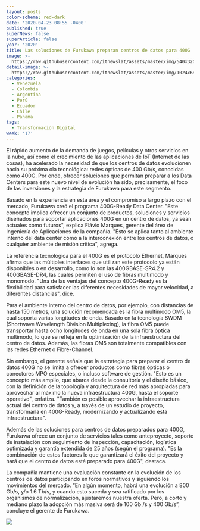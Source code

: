 ```yaml
---
layout: posts
color-schema: red-dark
date: '2020-04-23 08:55 -0400'
published: true
superNews: false
superArticle: false
year: '2020'
title: Las soluciones de Furukawa preparan centros de datos para 400G
image: >-
  https://raw.githubusercontent.com/itnewslat/assets/master/img/540x320/Data-Centers-p.jpg
detail-image: >-
  https://raw.githubusercontent.com/itnewslat/assets/master/img/1024x680/Data-Centers-g.jpg
categories:
  - Venezuela
  - Colombia
  - Argentina
  - Perú
  - Ecuador
  - Chile
  - Panama
tags:
  - Transformación Digital
week: '17'
---
```

El rápido aumento de la demanda de juegos, películas y otros servicios en la nube, así como el crecimiento de las aplicaciones de IoT (Internet de las cosas), ha acelerado la necesidad de que los centros de datos evolucionen hacia su próxima ola tecnológica: redes ópticas de 400 Gb/s, conocidas como 400G. Por ende, ofrecer soluciones que permitan preparar a los Data Centers para este nuevo nivel de evolución ha sido, precisamente, el foco de las inversiones y la estrategia de Furukawa para este segmento.
 
Basado en la experiencia en esta área y el compromiso a largo plazo con el mercado, Furukawa creó el programa 400G-Ready Data Center. "Este concepto implica ofrecer un conjunto de productos, soluciones y servicios diseñados para soportar aplicaciones 400G en un centro de datos, ya sean actuales como futuros", explica Flávio Marques, gerente del área de Ingeniería de Aplicaciones de la compañía. "Esto se aplica tanto al ambiente interno del data center como a la interconexión entre los centros de datos, o cualquier ambiente de misión crítica", agrega.
 
La referencia tecnológica para el 400G es el protocolo Ethernet, Marques afirma que las múltiples interfaces que utilizan este protocolo ya están disponibles o en desarrollo, como lo son las 400GBASE-SR4.2 y 400GBASE-DR4, las cuales permiten el uso de fibras multimodo y monomodo. "Una de las ventajas del concepto 400G-Ready es la flexibilidad para satisfacer las diferentes necesidades de mayor velocidad, a diferentes distancias", dice.
 
Para el ambiente interno del centro de datos, por ejemplo, con distancias de hasta 150 metros, una solución recomendada es la fibra multimodo OM5, la cual soporta varias longitudes de onda. Basado en la tecnología SWDM (Shortwave Wavelength Division Multiplexing), la fibra OM5 puede transportar hasta ocho longitudes de onda en una sola fibra óptica multimodo, lo que se refleja en la optimización de la infraestructura del centro de datos. Además, las fibras OM5 son totalmente compatibles con las redes Ethernet o Fibre-Channel.
 
Sin embargo, el gerente señala que la estrategia para preparar el centro de datos 400G no se limita a ofrecer productos como fibras ópticas o conectores MPO especiales, o incluso software de gestión. "Esto es un concepto más amplio, que abarca desde la consultoría y el diseño básico, con la definición de la topología y arquitectura de red más apropiadas para aprovechar al máximo la nueva infraestructura 400G, hasta el soporte operativo", enfatiza. "También es posible aprovechar la infraestructura actual del centro de datos y, a través de un estudio de proyecto, transformarla en 400G-Ready, modernizando y actualizando esta infraestructura".
 
Además de las soluciones para centros de datos preparados para 400G, Furukawa ofrece un conjunto de servicios tales como anteproyecto, soporte de instalación con seguimiento de inspección, capacitación, logística optimizada y garantía extendida de 25 años (según el programa). "Es la combinación de estos factores lo que garantizará el éxito del proyecto y hará que el centro de datos esté preparado para 400G", destaca. 

La compañia mantiene una evaluación constante en la evolución de los centros de datos participando en foros normativos y siguiendo los movimientos del mercado. “En algún momento, habrá una evolución a 800 Gb/s, y/o 1.6 Tb/s, y cuando esto suceda y sea ratificado por los organismos de normalización, ajustaremos nuestra oferta. Pero, a corto y mediano plazo la adopción más masiva será de 100 Gb /s y 400 Gb/s”, concluye el gerente de Furukawa.

<img src="https://tracker.metricool.com/c3po.jpg?hash=56f88a41e39ab42c063cc51676587a04"/>